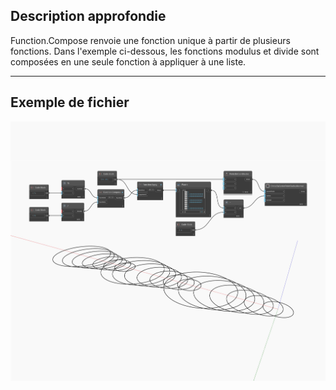 ## Description approfondie
Function.Compose renvoie une fonction unique à partir de plusieurs fonctions. Dans l'exemple ci-dessous, les fonctions modulus et divide sont composées en une seule fonction à appliquer à une liste.
___
## Exemple de fichier

![Function Compose](./CoreNodeModels.HigherOrder.ComposeFunctions_img.jpg)

